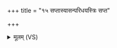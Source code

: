 +++
title = "१५ सप्तास्यासन्परिधयस्त्रिः सप्त"

+++
<details><summary>मूलम् (VS)</summary>

स॒प्तास्या॑सन्परि॒धय॒स्त्रिः स॒प्त स॒मिधः॑ कृ॒ताः।  
दे॒वा यद्य॒ज्ञं त॑न्वा॒ना अब॑ध्न॒न्पुरु॑षं प॒शुम् ॥
</details>